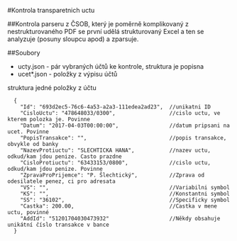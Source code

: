 #Kontrola transparetnich uctu

##Kontrola parseru z ČSOB, který je poměrně komplikovaný
   z nestrukturovaného PDF se první udělá strukturovaný Excel
   a ten se analyzuje (posuny sloupcu apod) a zparsuje.
   
##Soubory   
* ucty.json - pár vybraných účtů ke kontrole, struktura je popisna
* ucet*.json - položky z výpisu účtů

struktura jedné položky z účtu

```
  {
    "Id": "693d2ec5-76c6-4a53-a2a3-111edea2ad23",  //unikatni ID
    "CisloUctu": "478648033/0300",                 //cislo uctu, ve kterem polozka je. Povinne
    "Datum": "2017-04-03T00:00:00",                //datum pripsani na ucet. Povinne
    "PopisTransakce": "",                          //popis transakce, obvykle od banky
    "NazevProtiuctu": "SLECHTICKA HANA",           //nazev uctu, odkud/kam jdou penize. Casto prazdne
    "CisloProtiuctu": "63433153/0800",             //cislo uctu, odkud/kam jdou penize. Povinne
    "ZpravaProPrijemce": "P. Šlechtický",          //Zprava od odesilatele penez, ci pro adresata
    "VS": "",                                      //Variabilni symbol
    "KS": "",                                      //Konstantni symbol
    "SS": "36102",                                 //Specificky symbol
    "Castka": 200.00,                              //Castka v mene uctu, povinné
    "AddId": "51201704030473932"                   //Někdy obsahuje unikátní číslo transakce v bance
  }
```
